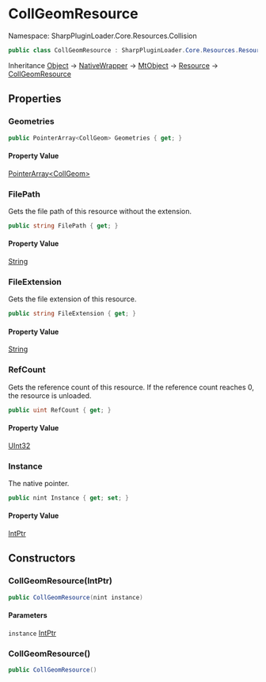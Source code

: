 # CollGeomResource

Namespace: SharpPluginLoader.Core.Resources.Collision

```csharp
public class CollGeomResource : SharpPluginLoader.Core.Resources.Resource
```

Inheritance [Object](https://docs.microsoft.com/en-us/dotnet/api/System.Object) → [NativeWrapper](./SharpPluginLoader.Core.NativeWrapper.md) → [MtObject](./SharpPluginLoader.Core.MtObject.md) → [Resource](./SharpPluginLoader.Core.Resources.Resource.md) → [CollGeomResource](./SharpPluginLoader.Core.Resources.Collision.CollGeomResource.md)

## Properties

### **Geometries**

```csharp
public PointerArray<CollGeom> Geometries { get; }
```

#### Property Value

[PointerArray&lt;CollGeom&gt;]()<br>

### **FilePath**

Gets the file path of this resource without the extension.

```csharp
public string FilePath { get; }
```

#### Property Value

[String](https://docs.microsoft.com/en-us/dotnet/api/System.String)<br>

### **FileExtension**

Gets the file extension of this resource.

```csharp
public string FileExtension { get; }
```

#### Property Value

[String](https://docs.microsoft.com/en-us/dotnet/api/System.String)<br>

### **RefCount**

Gets the reference count of this resource. If the reference count reaches 0, the resource is unloaded.

```csharp
public uint RefCount { get; }
```

#### Property Value

[UInt32](https://docs.microsoft.com/en-us/dotnet/api/System.UInt32)<br>

### **Instance**

The native pointer.

```csharp
public nint Instance { get; set; }
```

#### Property Value

[IntPtr](https://docs.microsoft.com/en-us/dotnet/api/System.IntPtr)<br>

## Constructors

### **CollGeomResource(IntPtr)**

```csharp
public CollGeomResource(nint instance)
```

#### Parameters

`instance` [IntPtr](https://docs.microsoft.com/en-us/dotnet/api/System.IntPtr)<br>

### **CollGeomResource()**

```csharp
public CollGeomResource()
```
